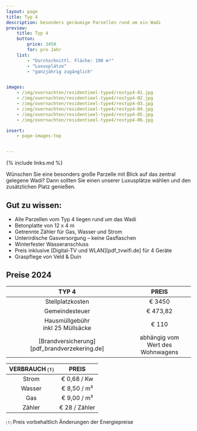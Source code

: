 ```yaml
---
layout: page
title: Typ 4
description: besonders geräumige Parzellen rund um ein Wadi
preview:
    title: Typ 4
    button:
        price: 3450
        for: pro Jahr
    list:
        - "Durchschnittl. Fläche: 190 m²"
        - "Luxusplätze"
        - "ganzjährig zugänglich"


images:
    - /img/overnachten/residentieel-type4/restyp4-01.jpg
    - /img/overnachten/residentieel-type4/restyp4-02.jpg
    - /img/overnachten/residentieel-type4/restyp4-03.jpg
    - /img/overnachten/residentieel-type4/restyp4-04.jpg
    - /img/overnachten/residentieel-type4/restyp4-05.jpg
    - /img/overnachten/residentieel-type4/restyp4-06.jpg

insert:
    - page-images-top


---
```


{% include links.md %}

Wünschen Sie eine besonders große Parzelle mit Blick auf das zentral gelegene Wadi? Dann sollten Sie einen unserer Luxusplätze wählen und den zusätzlichen Platz genießen.

## Gut zu wissen:

- Alle Parzellen vom Typ 4 liegen rund um das Wadi
- Betonplatte von 12 x 4 m
- Getrennte Zähler für Gas, Wasser und Strom
- Unterirdische Gasversorgung – keine Gasflaschen
- Winterfester Wasseranschluss
- Preis inklusive [Digital-TV und WLAN][pdf_tvwifi.de] für 4 Geräte
- Graspflege von Veld & Duin


## Preise 2024

TYP 4                                          |PREIS                               |
:---------------------------------------------:|:----------------------------------:|
Stellplatzkosten                               | € 3450
Gemeindesteuer                                 | € 473,82
Hausmüllgebühr<br>inkl 25 Müllsäcke<br>        | € 110
 [Brandversicherung][pdf_brandverzekering.de]  | abhängig vom <br>Wert des Wohnwagens

VERBRAUCH ⑴           |PREIS          |
:--------------------:|:-------------:|
Strom                 | € 0,68 / Kw        
Wasser                | € 8,50 / m³
Gas                   | € 9,00 / m³
Zähler                | € 28 / Zähler

⑴ Preis vorbehaltlich Änderungen der Energiepreise
